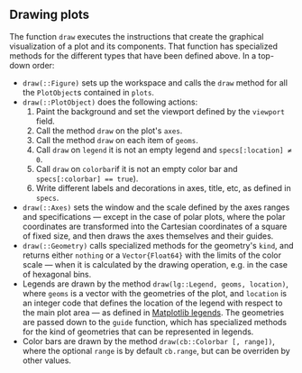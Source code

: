 ## Drawing plots

The function `draw` executes the instructions that create the graphical visualization of a plot and its components. That function has specialized methods for the different types that have been defined above. In a top-down order:

* `draw(::Figure)` sets up the workspace and calls the `draw` method for all the `PlotObject`s  contained in `plots`.
* `draw(::PlotObject)` does the following actions:
    1. Paint the background and set the viewport defined by the `viewport` field.
    2. Call the method `draw` on the plot's `axes`.
    3. Call the method `draw` on each item of `geoms`.
    4. Call `draw` on `legend` it is not an empty legend and `specs[:location] ≠ 0`.
    5. Call `draw` on `colorbar`if it is not an empty color bar and `specs[:colorbar] == true`).
    6. Write different labels and decorations in axes, title, etc, as defined in `specs`.
* `draw(::Axes)` sets the window and the scale defined by the axes ranges and specifications &mdash; except in the case of polar plots, where the polar coordinates are transformed into the Cartesian coordinates of a square of fixed size, and then draws the axes themselves and their guides.
* `draw(::Geometry)` calls specialized methods for the geometry's `kind`, and returns either `nothing` or a `Vector{Float64}` with the limits of the color scale &mdash; when it is calculated by the drawing operation, e.g. in the case of hexagonal bins.
* Legends are drawn by the method `draw(lg::Legend, geoms, location)`, where `geoms` is a vector with the geometries of the plot, and `location` is an integer code that defines the location of the legend with respect to the main plot area &mdash; as defined in [Matplotlib legends](https://matplotlib.org/3.1.1/api/_as_gen/matplotlib.pyplot.legend.html). The geometries are passed down to the `guide` function, which has specialized methods for the kind of geometries that can be represented in legends.
* Color bars are drawn by the method `draw(cb::Colorbar [, range])`,
where the optional `range` is by default `cb.range`, but can be overriden by
other values.
